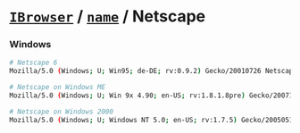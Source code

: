 # [`IBrowser`](/api/ua-parser-js/get-browser.md) / [`name`](../name.md) / Netscape

### Windows

```sh
# Netscape 6
Mozilla/5.0 (Windows; U; Win95; de-DE; rv:0.9.2) Gecko/20010726 Netscape6/6.1

# Netscape on Windows ME
Mozilla/5.0 (Windows; U; Win 9x 4.90; en-US; rv:1.8.1.8pre) Gecko/20071015 Firefox/2.0.0.7 Navigator/9.0

# Netscape on Windows 2000
Mozilla/5.0 (Windows; U; Windows NT 5.0; en-US; rv:1.7.5) Gecko/20050519 Netscape/8.0.1
```